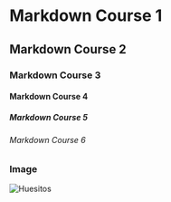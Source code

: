 # Markdown Course 1
## Markdown Course 2
### Markdown Course 3
#### Markdown Course 4
##### Markdown Course 5
###### Markdown Course 6

### Image

![Huesitos](https://i.pinimg.com/736x/a4/ff/36/a4ff36de4fb1fcd5c176d75b7c61ccf4.jpg)

